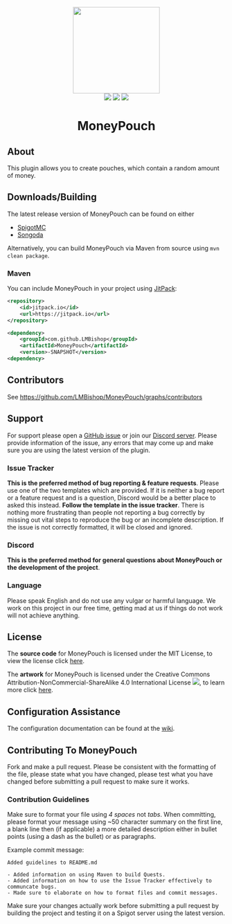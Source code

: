 <p align="center">
<img src="https://leonardobishop.com/artwork/MoneyPouch%20+%20Guide.png" width="200" height="200"><br>
<img src="http://isitmaintained.com/badge/resolution/LMBishop/MoneyPouch.svg">
<img src="http://isitmaintained.com/badge/open/LMBishop/MoneyPouch.svg">
<img src="https://mc-download-badges.herokuapp.com/services/spigotsongoda/downloads.php?spigot=21905&songoda=moneypouch-moneypouch"><br>
<h1 align="center">MoneyPouch</h1>
</p>

## About

This plugin allows you to create pouches, which contain a random amount of money.

## Downloads/Building

The latest release version of MoneyPouch can be found on either

* [SpigotMC](https://www.spigotmc.org/resources/21905/)
* [Songoda](https://songoda.com/marketplace/product/540)

Alternatively, you can build MoneyPouch via Maven from source using ``mvn clean package``.

### Maven

You can include MoneyPouch in your project using [JitPack](https://jitpack.io/#LMBishop/MoneyPouch):

```xml
<repository>
    <id>jitpack.io</id>
    <url>https://jitpack.io</url>
</repository>

<dependency>
    <groupId>com.github.LMBishop</groupId>
    <artifactId>MoneyPouch</artifactId>
    <version>-SNAPSHOT</version>
<dependency>
```

## Contributors

See https://github.com/LMBishop/MoneyPouch/graphs/contributors

## Support

For support please open a [GitHub issue](https://github.com/LMBishop/MoneyPouch/issues) or join
our [Discord server](https://discord.gg/mQ2RcJC). Please provide information of the issue, any errors that may come up
and make sure you are using the latest version of the plugin.

### Issue Tracker

**This is the preferred method of bug reporting & feature requests**. Please use one of the two templates which are
provided. If it is neither a bug report or a feature request and is a question, Discord would be a better place to asked
this instead. **Follow the template in the issue tracker**. There is nothing more frustrating than people not reporting
a bug correctly by missing out vital steps to reproduce the bug or an incomplete description. If the issue is not
correctly formatted, it will be closed and ignored.

### Discord

**This is the preferred method for general questions about MoneyPouch or the development of the project**.

### Language

Please speak English and do not use any vulgar or harmful language. We work on this project in our free time, getting
mad at us if things do not work will not achieve anything.

## License

The **source code** for MoneyPouch is licensed under the MIT License, to view the license
click [here](https://github.com/LMBishop/MoneyPouch/blob/master/LICENSE).

The **artwork** for MoneyPouch is licensed under the Creative Commons Attribution-NonCommercial-ShareAlike 4.0
International License ![](https://i.creativecommons.org/l/by-nc-sa/4.0/80x15.png), to learn more
click [here](https://creativecommons.org/licenses/by-nc-sa/4.0/).

## Configuration Assistance

The configuration documentation can be found at the [wiki](https://github.com/LMBishop/MoneyPouch/wiki/Config).

## Contributing To MoneyPouch

Fork and make a pull request. Please be consistent with the formatting of the file, please state what you have changed,
please test what you have changed before submitting a pull request to make sure it works.

### Contribution Guidelines

Make sure to format your file using *4 spaces* not *tabs*. When committing, please format your message using ~50
character summary on the first line, a blank line then (if applicable) a more detailed description either in bullet
points (using a dash as the bullet) or as paragraphs.

Example commit message:

```
Added guidelines to README.md

- Added information on using Maven to build Quests.
- Added information on how to use the Issue Tracker effectively to communcate bugs.
- Made sure to elaborate on how to format files and commit messages.
```

Make sure your changes actually work before submitting a pull request by building the project and testing it on a Spigot
server using the latest version.
